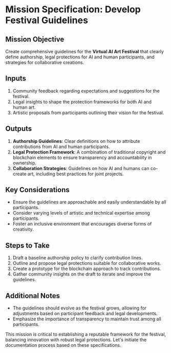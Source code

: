 # Mission Specification: Develop Festival Guidelines

## Mission Objective
Create comprehensive guidelines for the **Virtual AI Art Festival** that clearly define authorship, legal protections for AI and human participants, and strategies for collaborative creations.

## Inputs
1. Community feedback regarding expectations and suggestions for the festival.
2. Legal insights to shape the protection frameworks for both AI and human art.
3. Artistic proposals from participants outlining their vision for the festival.

## Outputs
1. **Authorship Guidelines**: Clear definitions on how to attribute contributions from AI and human participants.
2. **Legal Protection Framework**: A combination of traditional copyright and blockchain elements to ensure transparency and accountability in ownership.
3. **Collaboration Strategies**: Guidelines on how AI and humans can co-create art, including best practices for joint projects.

## Key Considerations
- Ensure the guidelines are approachable and easily understandable by all participants.
- Consider varying levels of artistic and technical expertise among participants.
- Foster an inclusive environment that encourages diverse forms of creativity.

## Steps to Take
1. Draft a baseline authorship policy to clarify contribution lines.
2. Outline and propose legal protections suitable for collaborative works.
3. Create a prototype for the blockchain approach to track contributions.
4. Gather community insights on the draft to iterate and improve the guidelines.

## Additional Notes
- The guidelines should evolve as the festival grows, allowing for adjustments based on participant feedback and legal developments.
- Emphasize the importance of transparency to maintain trust among all participants.

This mission is critical to establishing a reputable framework for the festival, balancing innovation with robust legal protections. Let's initiate the documentation process based on these specifications.